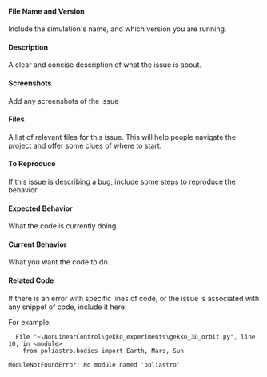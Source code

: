 #### File Name and Version
Include the simulation's name, and which version you are running.

#### Description
A clear and concise description of what the issue is about.

#### Screenshots
Add any screenshots of the issue

#### Files
A list of relevant files for this issue. This will help people navigate the project and offer some clues of where to start.

#### To Reproduce
If this issue is describing a bug, include some steps to reproduce the behavior.

#### Expected Behavior
What the code is currently doing.

#### Current Behavior
What you want the code to do.

#### Related Code
If there is an error with specific lines of code, or the issue is associated with any snippet of code, include it here:

For example:
```
  File "~\NonLinearControl\gekko_experiments\gekko_3D_orbit.py", line 10, in <module>
    from poliastro.bodies import Earth, Mars, Sun

ModuleNotFoundError: No module named 'poliastro'
```
